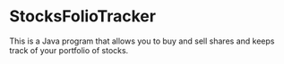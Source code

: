 # StocksFolioTracker
This is a Java program that allows you to buy and sell shares and keeps track of your portfolio of stocks.
